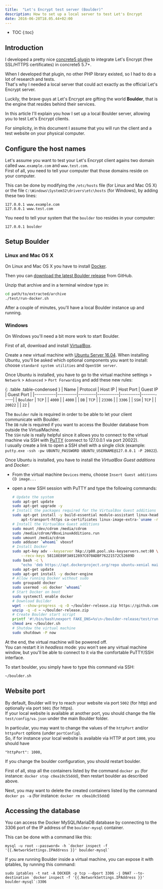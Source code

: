 ```yaml
---
title:  "Let's Encrypt test server (Boulder)"
description: How to set up a local server to test Let's Encrypt
date: 2016-06-28T18.05.44+02:00
---
```


* TOC
{:toc}

## Introduction

I developed a pretty nice [concrete5 plugin](https://www.concrete5.org/marketplace/addons/lets-encrypt) to integrate Let's Encrypt (free SSL/HTTPS certificates) in concrete5 5.7+.

When I developed that plugin, no other PHP library existed, so I had to do a lot of research and tests.  
That's why I needed a local server that could act exactly as the official Let's Encrypt server.

Luckily, the brave guys at Let's Encrypt are gifting the world **Boulder**, that is the engine that resides behind their services.

In this article I'll explain you how I set up a local Boulder server, allowing you to test Let's Encrypt clients.

For simplicity, in this document I assume that you will run the client and a test website on your physical computer.


## Configure the host names

Let's assume you want to test your Let's Encrypt client agains two domain called `www.example.com` and `www.test.com`.  
First of all, you need to tell your computer that those domains reside on your computer.

This can be done by modifying the `/etc/hosts` file (for Linux and Mac OS X) or the file `C:\Windows\System32\drivers\etc\hosts` (for Windows), by adding these two lines:
```
127.0.0.1 www.example.com
127.0.0.1 www.test.com
```

You need to tell your system that the `boulder` too resides in your computer:
```
127.0.0.1 boulder
```
 
## Setup Boulder

### Linux and Mac OS X

On Linux and Mac OS X you have to install [Docker](https://www.docker.com/).

Then you can [download the latest Boulder release](https://github.com/letsencrypt/boulder/archive/release.zip) from GitHub.

Unzip that archive and in a terminal window type in:

```sh
cd path/to/extracted/archive
./test/run-docker.sh
```

After a couple of minutes, you'll have a local Boulder instance up and running.

### Windows

On Windows you'll need a bit more work to start Boulder.

First of all, download and install [VirtualBox](https://www.virtualbox.org/).

Create a new virtual machine with [Ubuntu Server 16.04](http://www.ubuntu.com/download/server). When installing Ubuntu, you'll be asked which optional components you want to install:
choose `standard system utilities` and `OpenSSH server`.

Once Ubuntu is installed, you have to go to the virtual machine settings > `Network` > `Advanced` > `Port Forwarding` and add these new rules:

{: .table .table-condensed }
| Name      | Protocol | Host IP | Host Port | Guest IP | Guest Port |
|-----------|----------|---------|-----------|----------|------------|
| `Boulder` | `TCP`    |         | `4000`    |          | `4000`     |
| `DB`      | `TCP`    |         | `23306`   |          | `3306`     |
| `SSH`     | `TCP`    |         | `20022`   |          | `22`       |

The `Boulder` rule is required in order to be able to let your client communicate with Boulder.  
The `DB` rule is required if you want to access the Boulder database from outside the VirtualMachine.  
The `SSH` rule is really helpful since it allows you to connect to the virtual machine via SSH with [PuTTY](http://www.chiark.greenend.org.uk/~sgtatham/putty/download.html)
(connect to 127.0.0.1 via port 20022).  
I usually create a link to open a SSH shell with a single click (example: `putty.exe -ssh -pw UBUNTU_PASSWORD UBUNTU_USERNAME@127.0.0.1 -P 20022`).

Once Ubuntu is installed, you have to install the *VirtualBox Guest additions* and *Docker*:

- From the virtual machine `Devices` menu, choose `Insert Guest additions CD image...`
- open a new SSH session with PuTTY and type the following commands:

  ```bash
  # Update the system
  sudo apt-get update
  sudo apt-get upgrade -y
  # Install the packages required for the VirtualBox Guest additions and Docker
  sudo apt-get install -y build-essential module-assistant linux-headers-`uname -r` \
      apt-transport-https ca-certificates linux-image-extra-`uname -r` unzip
  # Install the VirtualBox Guest additions
  sudo mount /dev/cdrom /media/cdrom
  sudo /media/cdrom/VBoxLinuxAdditions.run
  sudo umount /media/cdrom
  sudo adduser `whoami` vboxsf
  # Install Docker
  sudo apt-key adv --keyserver hkp://p80.pool.sks-keyservers.net:80 \
      --recv-keys 58118E89F3A912897C070ADBF76221572C52609D
  sudo bash -c \
      "echo 'deb https://apt.dockerproject.org/repo ubuntu-xenial main' > /etc/apt/sources.list.d/docker.list"
  sudo apt-get update
  sudo apt-get install -y docker-engine
  # Allow running Docker without sudo
  sudo groupadd docker
  sudo usermod -aG docker `whoami`
  # Start Docker on boot
  sudo systemctl enable docker
  # Download Builder
  wget --show-progress -q -O ~/boulder-release.zip https://github.com/letsencrypt/boulder/archive/release.zip
  unzip -q -d ~ ~/boulder-release.zip
  # Create Boulder start script
  printf '#!/bin/bash\nexport FAKE_DNS=%s\n~/boulder-release/test/run-docker.sh\n' `netstat -rn | grep UG | cut -f10 -d" "` > ~/boulder.sh
  chmod a+x ~/boulder.sh
  # Shutdow the virtual machine
  sudo shutdown -P now
  ```

At the end, the virtual machine will be powered off.  
You can restart it in *headless* mode: you won't see any virtual machine window, but you'll be able to connect to it via the comfortable PuTTY/SSH interface.

To start boulder, you simply have to type this command via SSH:

```bash
~/boulder.sh
```

## Website port

By default, Boulder will try to reach your website via port `5002` (for http) and optionally via port `5001` (for https).  
If your local website is available at another port, you should change the file `test/config/va.json` under the main Boulder folder.

In particular, you may want to change the values of the `httpPort` and/or `httpsPort` options (under `portConfig`).  
So, if for instance your local website is available via HTTP at port `1000`, you should have

```
"httpPort": 1000,
```

If you change the boulder configuration, you should restart boulder.

First of all, stop all the containers listed by the command `docker ps` (for instance: `docker stop c0ea10c55ddd`), then restart boulder as described above.

Next, you may want to delete the created containers listed by the command `docker ps -a` (for instance: `docker rm c0ea10c55ddd`)


## Accessing the database

You can access the Docker MySQL/MariaDB database by connecting to the 3306 port of the IP address of the `boulder-mysql` container.

This can be done with a command like this:

```
mysql -u root --password= -h `docker inspect -f '{{.NetworkSettings.IPAddress }}' boulder-mysql`
```

If you are running Boulder inside a virtual machine, you can expose it with iptables, by running this command:

```
sudo iptables -t nat -A DOCKER -p tcp --dport 3306 -j DNAT --to-destination `docker inspect -f '{{.NetworkSettings.IPAddress }}' boulder-mysql`:3306
```
